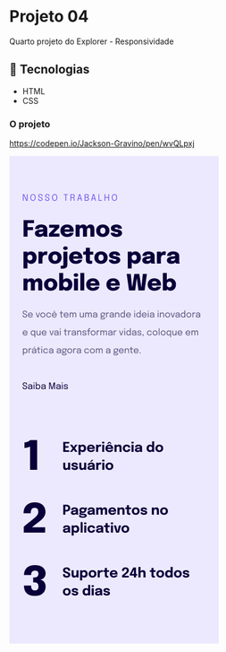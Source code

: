# Projeto 04

Quarto projeto do Explorer - Responsividade

## 🚀 Tecnologias

- HTML
- CSS

### O projeto

https://codepen.io/Jackson-Gravino/pen/wvQLpxj

<img src="images/Projeto.jpg" />
